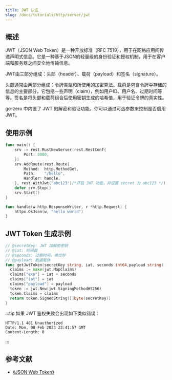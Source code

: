 ```yaml
---
title: JWT 认证 
slug: /docs/tutorials/http/server/jwt
---
```


## 概述

JWT（JSON Web Token）是一种开放标准（RFC 7519），用于在网络应用间传递声明式信息。它是一种基于JSON的轻量级的身份验证和授权机制，用于在客户端和服务器之间安全地传输信息。

JWT由三部分组成：头部（header）、载荷（payload）和签名（signature）。

头部通常由两部分组成：令牌类型和所使用的加密算法。载荷是包含令牌中存储的信息的主要部分。它包括一些声明（claim），例如用户ID、用户名、过期时间等等。签名是将头部和载荷组合后使用密钥生成的哈希值，用于验证令牌的真实性。

go-zero 中内置了 JWT 的解密和验证功能，你可以通过可选参数来控制是否启用 JWT。

## 使用示例

```go {9}
func main() {
	srv := rest.MustNewServer(rest.RestConf{
		Port: 8080,
	})
	srv.AddRoute(rest.Route{
		Method:  http.MethodGet,
		Path:    "/hello",
		Handler: handle,
	}, rest.WithJwt("abc123")/*开启 JWT 功能，并设置 secret 为 abc123 */)
	defer srv.Stop()
	srv.Start()
}

func handle(w http.ResponseWriter, r *http.Request) {
	httpx.OkJson(w, "hello world")
}
```

## JWT Token 生成示例

```go
// @secretKey: JWT 加解密密钥
// @iat: 时间戳
// @seconds: 过期时间，单位秒
// @payload: 数据载体
func getJwtToken(secretKey string, iat, seconds int64,payload string) (string, error) {
  claims := make(jwt.MapClaims)
  claims["exp"] = iat + seconds
  claims["iat"] = iat
  claims["payload"] = payload
  token := jwt.New(jwt.SigningMethodHS256)
  token.Claims = claims
  return token.SignedString([]byte(secretKey))
}
```

:::tip
如果 JWT 鉴权失败会出现如下类似错误：
```
HTTP/1.1 401 Unauthorized
Date: Mon, 08 Feb 2023 23:41:57 GMT
Content-Length: 0
```
:::

## 参考文献

- <a href="https://jwt.io/introduction/" target="_blank">《JSON Web Token》</a>